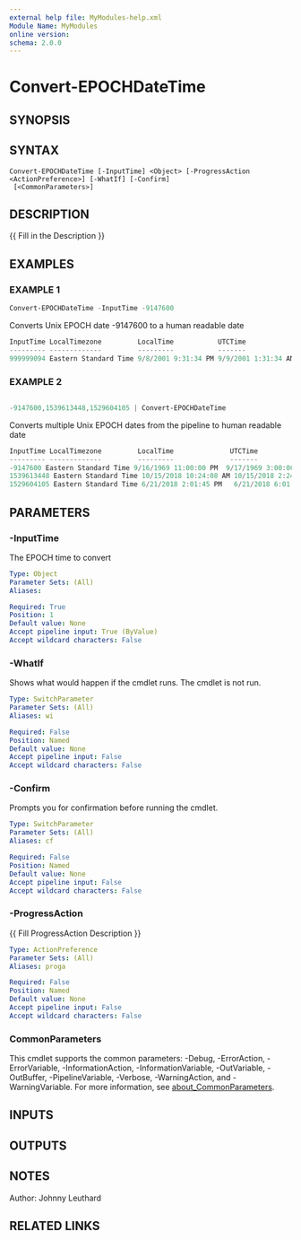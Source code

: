 ```yaml
---
external help file: MyModules-help.xml
Module Name: MyModules
online version:
schema: 2.0.0
---
```


# Convert-EPOCHDateTime

## SYNOPSIS

## SYNTAX

```
Convert-EPOCHDateTime [-InputTime] <Object> [-ProgressAction <ActionPreference>] [-WhatIf] [-Confirm]
 [<CommonParameters>]
```

## DESCRIPTION
{{ Fill in the Description }}

## EXAMPLES

### EXAMPLE 1
```powershell
Convert-EPOCHDateTime -InputTime -9147600
```
Converts Unix EPOCH date -9147600 to a human readable date
    
```powershell
InputTime LocalTimezone         LocalTime           UTCTime
--------- -------------         ---------           -------
999999094 Eastern Standard Time 9/8/2001 9:31:34 PM 9/9/2001 1:31:34 AM
```


### EXAMPLE 2
```powershell

-9147600,1539613448,1529604105 | Convert-EPOCHDateTime

```
Converts multiple Unix EPOCH dates from the pipeline to human readable date


```powershell
InputTime LocalTimezone         LocalTime              UTCTime
--------- -------------         ---------              -------
-9147600 Eastern Standard Time 9/16/1969 11:00:00 PM  9/17/1969 3:00:00 AM
1539613448 Eastern Standard Time 10/15/2018 10:24:08 AM 10/15/2018 2:24:08 PM
1529604105 Eastern Standard Time 6/21/2018 2:01:45 PM   6/21/2018 6:01:45 PM
```
## PARAMETERS

### -InputTime
The EPOCH time to convert

```yaml
Type: Object
Parameter Sets: (All)
Aliases:

Required: True
Position: 1
Default value: None
Accept pipeline input: True (ByValue)
Accept wildcard characters: False
```

### -WhatIf
Shows what would happen if the cmdlet runs.
The cmdlet is not run.

```yaml
Type: SwitchParameter
Parameter Sets: (All)
Aliases: wi

Required: False
Position: Named
Default value: None
Accept pipeline input: False
Accept wildcard characters: False
```

### -Confirm
Prompts you for confirmation before running the cmdlet.

```yaml
Type: SwitchParameter
Parameter Sets: (All)
Aliases: cf

Required: False
Position: Named
Default value: None
Accept pipeline input: False
Accept wildcard characters: False
```

### -ProgressAction
{{ Fill ProgressAction Description }}

```yaml
Type: ActionPreference
Parameter Sets: (All)
Aliases: proga

Required: False
Position: Named
Default value: None
Accept pipeline input: False
Accept wildcard characters: False
```

### CommonParameters
This cmdlet supports the common parameters: -Debug, -ErrorAction, -ErrorVariable, -InformationAction, -InformationVariable, -OutVariable, -OutBuffer, -PipelineVariable, -Verbose, -WarningAction, and -WarningVariable. For more information, see [about_CommonParameters](http://go.microsoft.com/fwlink/?LinkID=113216).

## INPUTS

## OUTPUTS

## NOTES
Author: Johnny Leuthard

## RELATED LINKS
